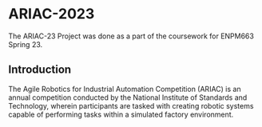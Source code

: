 # ARIAC-2023
The ARIAC-23 Project was done as a part of the coursework for ENPM663 Spring 23.

## Introduction 
The Agile Robotics for Industrial Automation Competition (ARIAC) is an annual competition conducted by the National Institute of Standards and Technology, wherein participants are tasked with creating robotic systems capable of performing tasks within a simulated factory environment.


